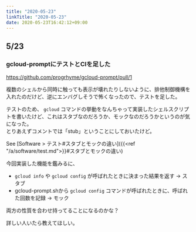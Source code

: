 ```yaml
---
title: "2020-05-23"
linkTitle: "2020-05-23"
date: 2020-05-23T16:42:12+09:00
---
```


## 5/23
### gcloud-promptにテストとCIを足した

https://github.com/progrhyme/gcloud-prompt/pull/1

複数のシェルから同時に触っても表示が壊れたりしないように、排他制御機構を入れたのだけど、逆にエンバグしそうで怖くなったので、テストを足した。

テストのため、 `gcloud` コマンドの挙動をなんちゃって実装したシェルスクリプトを書いたけど、これはスタブなのだろうか、モックなのだろうかというのが気になった。  
とりあえずコメントでは「stub」ということにしておいたけど。

See [Software > テスト#スタブとモックの違い]({{<ref "/a/software/test.md">}}#スタブとモックの違い)

今回実装した機能を鑑みるに、

- `gcloud info` や `gcloud config` が呼ばれたときに決まった結果を返す -> スタブ
- gcloud-prompt.shから `gcloud config` コマンドが呼ばれたときに、呼ばれた回数を記録 -> モック

両方の性質を合わせ持ってることになるのかな？

詳しい人いたら教えてほしい。
